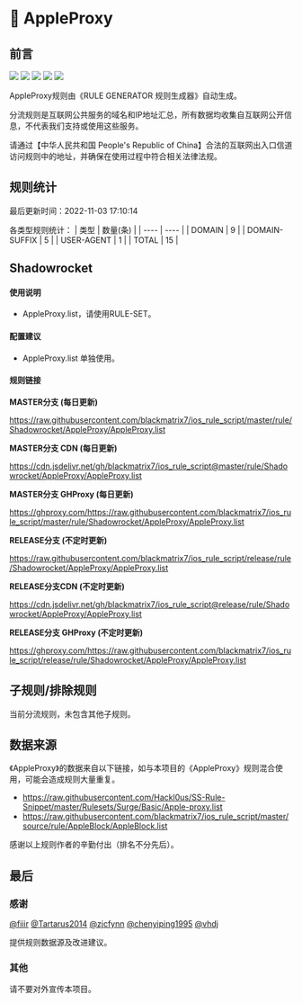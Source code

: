 # 🧸 AppleProxy

## 前言

![](https://shields.io/badge/-移除重复规则-ff69b4) ![](https://shields.io/badge/-DOMAIN与DOMAIN--SUFFIX合并-green) ![](https://shields.io/badge/-DOMAIN--SUFFIX间合并-critical) ![](https://shields.io/badge/-DOMAIN--SUFFIX与DOMAIN--KEYWORD合并-blue) ![](https://shields.io/badge/-IP--CIDR(6)合并-blueviolet) 

AppleProxy规则由《RULE GENERATOR 规则生成器》自动生成。

分流规则是互联网公共服务的域名和IP地址汇总，所有数据均收集自互联网公开信息，不代表我们支持或使用这些服务。

请通过【中华人民共和国 People's Republic of China】合法的互联网出入口信道访问规则中的地址，并确保在使用过程中符合相关法律法规。

## 规则统计

最后更新时间：2022-11-03 17:10:14

各类型规则统计：
| 类型 | 数量(条)  | 
| ---- | ----  |
| DOMAIN | 9  | 
| DOMAIN-SUFFIX | 5  | 
| USER-AGENT | 1  | 
| TOTAL | 15  | 


## Shadowrocket 

#### 使用说明
- AppleProxy.list，请使用RULE-SET。

#### 配置建议
- AppleProxy.list 单独使用。

#### 规则链接
**MASTER分支 (每日更新)**

https://raw.githubusercontent.com/blackmatrix7/ios_rule_script/master/rule/Shadowrocket/AppleProxy/AppleProxy.list

**MASTER分支 CDN (每日更新)**

https://cdn.jsdelivr.net/gh/blackmatrix7/ios_rule_script@master/rule/Shadowrocket/AppleProxy/AppleProxy.list

**MASTER分支 GHProxy (每日更新)**

https://ghproxy.com/https://raw.githubusercontent.com/blackmatrix7/ios_rule_script/master/rule/Shadowrocket/AppleProxy/AppleProxy.list

**RELEASE分支 (不定时更新)**

https://raw.githubusercontent.com/blackmatrix7/ios_rule_script/release/rule/Shadowrocket/AppleProxy/AppleProxy.list

**RELEASE分支CDN (不定时更新)**

https://cdn.jsdelivr.net/gh/blackmatrix7/ios_rule_script@release/rule/Shadowrocket/AppleProxy/AppleProxy.list

**RELEASE分支 GHProxy (不定时更新)**

https://ghproxy.com/https://raw.githubusercontent.com/blackmatrix7/ios_rule_script/release/rule/Shadowrocket/AppleProxy/AppleProxy.list

## 子规则/排除规则


当前分流规则，未包含其他子规则。

## 数据来源

《AppleProxy》的数据来自以下链接，如与本项目的《AppleProxy》规则混合使用，可能会造成规则大量重复。

- https://raw.githubusercontent.com/Hackl0us/SS-Rule-Snippet/master/Rulesets/Surge/Basic/Apple-proxy.list
- https://raw.githubusercontent.com/blackmatrix7/ios_rule_script/master/source/rule/AppleBlock/AppleBlock.list


感谢以上规则作者的辛勤付出（排名不分先后）。

## 最后

### 感谢

[@fiiir](https://github.com/fiiir) [@Tartarus2014](https://github.com/Tartarus2014) [@zjcfynn](https://github.com/zjcfynn) [@chenyiping1995](https://github.com/chenyiping1995) [@vhdj](https://github.com/vhdj)

提供规则数据源及改进建议。

### 其他

请不要对外宣传本项目。